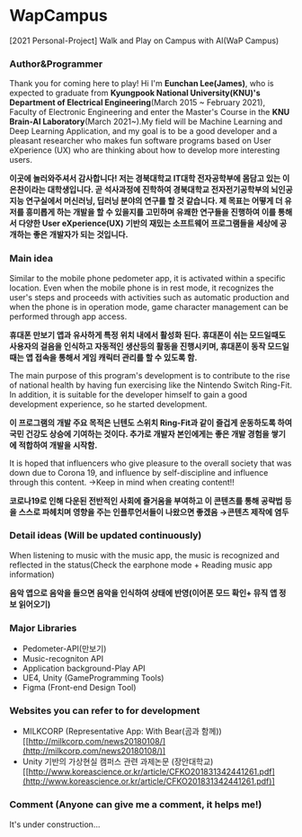 # WapCampus
[2021 Personal-Project] Walk and Play on Campus with AI(WaP Campus)


### Author&Programmer

Thank you for coming here to play! Hi I'm **Eunchan Lee(James)**, who is expected to graduate from **Kyungpook National University(KNU)'s Department of Electrical Engineering**(March 2015 ~ February 2021), Faculty of Electronic Engineering and enter the Master's Course in the **KNU Brain-AI Laboratory**(March 2021~).My field will be Machine Learning and Deep Learning Application, and my goal is to be a good developer and a pleasant researcher who makes fun software programs based on User eXperience (UX) who are thinking about how to develop more interesting users.

**이곳에 놀러와주셔서 감사합니다! 저는 경북대학교 IT대학 전자공학부에 몸담고 있는 이은찬이라는 대학생입니다.  곧 석사과정에 진학하여 경북대학교 전자전기공학부의 뇌인공지능 연구실에서 머신러닝, 딥러닝 분야의 연구를 할 것 같습니다. 제 목표는 어떻게 더 유저를 흥미롭게 하는 개발을 할 수 있을지를 고민하며 유쾌한 연구들을 진행하여 이를 통해서 다양한 User eXperience(UX) 기반의 재밌는 소프트웨어 프로그램들을 세상에 공개하는 좋은 개발자가 되는 것입니다.**

### Main idea

Similar to the mobile phone pedometer app, it is activated within a specific location. Even when the mobile phone is in rest mode, it recognizes the user's steps and proceeds with activities such as automatic production and when the phone is in operation mode, game character management can be performed through app access.

**휴대폰 만보기 앱과 유사하게 특정 위치 내에서 활성화 된다. 휴대폰이 쉬는 모드일때도 사용자의 걸음을 인식하고 자동적인 생산등의 활동을 진행시키며, 휴대폰이 동작 모드일때는 앱 접속을 통해서 게임 캐릭터 관리를 할 수 있도록 함.**

The main purpose of this program's development is to contribute to the rise of national health by having fun exercising like the Nintendo Switch Ring-Fit. In addition, it is suitable for the developer himself to gain a good development experience, so he started development.

**이 프로그램의 개발 주요 목적은 닌텐도 스위치 Ring-Fit과 같이 즐겁게 운동하도록 하여 국민 건강도 상승에 기여하는 것이다. 추가로 개발자 본인에게는 좋은 개발 경험을 쌓기에 적합하여 개발을 시작함.**

It is hoped that influencers who give pleasure to the overall society that was down due to Corona 19, and influence by self-discipline and influence through this content. →Keep in mind when creating content!!

**코로나19로 인해 다운된 전반적인 사회에 즐거움을 부여하고 이 콘텐츠를 통해 공략법 등을 스스로 파헤치며 영향을 주는 인플루언서들이 나왔으면 좋겠음 →콘텐츠 제작에 염두**

### Detail ideas (Will be updated continuously)

When listening to music with the music app, the music is recognized and reflected in the status(Check the earphone mode + Reading music app information)

**음악 앱으로 음악을 들으면 음악을 인식하여 상태에 반영(이어폰 모드 확인+ 뮤직 앱 정보 읽어오기)**

### Major Libraries

 

- Pedometer-API(만보기)
- Music-recogniton API
- Application background-Play API
- UE4, Unity (GameProgramming Tools)
- Figma (Front-end Design Tool)

### Websites you can refer to for development

- MILKCORP (Representative App: With Bear(곰과 함께))[[http://milkcorp.com/news20180108/](http://milkcorp.com/news20180108/)]
- Unity 기반의 가상현실 캠퍼스 관련 과제논문 (장안대학교)[[http://www.koreascience.or.kr/article/CFKO201831342441261.pdf](http://www.koreascience.or.kr/article/CFKO201831342441261.pdf)]

### Comment (Anyone can give me a comment, it helps me!)

It's under construction...

